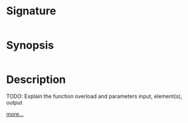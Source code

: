 # Signature
```vikid-signature
```

# Synopsis
```vikid-synopsis
```

# Description
TODO: Explain the function overload and parameters input, element(s), output

[more...](https://en.wikipedia.org/wiki/Element_(mathematics))
